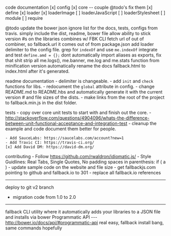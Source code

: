 code documentation
	[x] config
	[x] core					-- couple @todo's fix them
	[x] define
	[x] loader
	[x] loaderImage
	[ ] loaderJavaScript
	[ ] loaderStylesheet
	[ ] module
	[ ] require

@todo
	update the bower json ignore list for the docs, tests, configs from travis. simply include the dist, readme, bower file
	allow ability to stick version #s on the libraries combines w/ FBK CLI
	fetch url of out of combiner, so fallback.url it comes out of from package.json
	add loader delimiter to the config file.
	grep for `indexOf` and use `me.indexOf`
	integrate and test `define.amd = {};`
	dont automatically import aliases as exports, fix that shit
	strip all me.logs(), me.banner, me.log and me.stats function from minification version
	automatically rename the docs fallback.html to index.html after it's generated.

readme documentation
	- delimiter is changeable.
	- add `init` and `check` functions for libs.
	- redocument the `global` attribute in config.
	- change README.md to README.hbs and automatically generate it with the current version # and file sizes of the dists.
	- make links from the root of the project to fallback.min.js in the dist folder.

tests
	- copy over core unit tests to start with and finish out the core.
	- http://stackoverflow.com/questions/4904096/whats-the-difference-between-unit-functional-acceptance-and-integration-test
	- cleanup the example and code document them better for people.

	- Add SauceLabs: https://saucelabs.com/account?new=1
	- Add Travic CI: https://travis-ci.org/
	[x] Add David DM: https://david-dm.org/

contributing
	- Follow https://github.com/rwaldron/idiomatic.js/
		- Style Guidlines: Real Tabs, Single Quotes, No padding spaces in parenthesis: if ( a )
	- update sample code on the website and file size
	- get fallbackjs.com pointing to github and fallback.io to 301
	- replace all fallback.io references

---

deploy to git v2 branch

- migration code from 1.0 to 2.0

---

fallback CLI utility where it automatically adds your libraries to a JSON file and installs via bower
	Programmatic API --- http://bower.io/docs/api/#programmatic-api
	real easy, fallback install bang, same commands hopefully